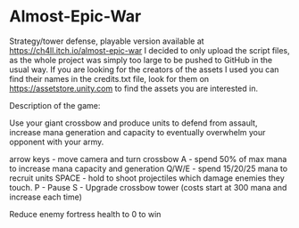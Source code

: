 # Almost-Epic-War
Strategy/tower defense, playable version available at https://ch4ll.itch.io/almost-epic-war
I decided to only upload the script files, as the whole project was simply too large to be pushed to GitHub in the usual way.
If you are looking for the creators of the assets I used you can find their names in the credits.txt file, look for them on https://assetstore.unity.com to find the assets you are interested in.


Description of the game:

Use your giant crossbow and produce units to defend from assault, increase mana generation and capacity to eventually overwhelm your opponent with your army.

arrow keys - move camera and turn crossbow
A - spend 50% of max mana to increase mana capacity and generation
Q/W/E - spend 15/20/25 mana to recruit units
SPACE - hold to shoot projectiles which damage enemies they touch.
P - Pause
S - Upgrade crossbow tower (costs start at 300 mana and increase each time)

Reduce enemy fortress health to 0 to win
